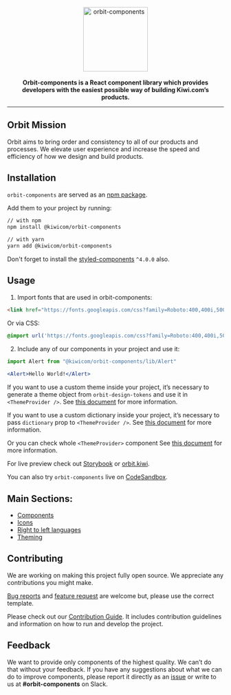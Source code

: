 <div align="center">
  <a href="https://orbit.kiwi" target="_blank">
    <img alt="orbit-components" src="https://orbit.kiwi/wp-content/uploads/2018/08/orbit-components.png" srcset="https://orbit.kiwi/wp-content/uploads/2018/08/orbit-components@2x.png 2x" height="150px" />
  </a>
</div>

<br />

<div align="center">
  <strong>Orbit-components is a React component library which provides developers with the easiest possible way of building Kiwi.com’s products.</strong>
</div>

---

## Orbit Mission
Orbit aims to bring order and consistency to all of our products and processes. We elevate user experience and increase the speed and efficiency of how we design and build products.

## Installation
`orbit-components` are served as an [npm package](https://www.npmjs.com/package/@kiwicom/orbit-components).

Add them to your project by running:
```bash
// with npm
npm install @kiwicom/orbit-components
    
// with yarn
yarn add @kiwicom/orbit-components
```

Don't forget to install the [styled-components](https://github.com/styled-components/styled-components/) `^4.0.0` also.

## Usage
1. Import fonts that are used in orbit-components:

```html
<link href="https://fonts.googleapis.com/css?family=Roboto:400,400i,500,500i,700" rel="stylesheet">
```

Or via CSS:
```css
@import url('https://fonts.googleapis.com/css?family=Roboto:400,400i,500,500i,700');
```

2. Include any of our components in your project and use it:

```jsx
import Alert from "@kiwicom/orbit-components/lib/Alert"
    
<Alert>Hello World!</Alert>
```

If you want to use a custom theme inside your project, it’s necessary to generate a theme object from `orbit-design-tokens` and use it in `<ThemeProvider />`. See [this document](https://github.com/kiwicom/orbit-components/tree/master/.github/theming.md) for more information.

If you want to use a custom dictionary inside your project, it’s necessary to pass `dictionary` prop to `<ThemeProvider />`. See [this document](https://github.com/kiwicom/orbit-components/tree/master/.github/dictionary.md) for more information.

Or you can check whole `<ThemeProvider>` component See [this document](./src/ThemeProvider) for more information.

For live preview check out [Storybook](https://kiwicom.github.io/orbit-components/) or [orbit.kiwi](https://orbit.kiwi).

You can also try `orbit-components` live on [CodeSandbox](https://codesandbox.io/s/github/designkiwicom/orbit-sandbox).

## Main Sections:
* [Components](https://github.com/kiwicom/orbit-components/tree/master/src/)
* [Icons](https://github.com/kiwicom/orbit-components/tree/master/src/Icon/README.md)
* [Right to left languages](https://github.com/kiwicom/orbit-components/tree/master/src/utils/rtl/README.md)
* [Theming](https://github.com/kiwicom/orbit-components/tree/master/.github/theming.md)

## Contributing
We are working on making this project fully open source. We appreciate any contributions you might make.

[Bug reports](https://github.com/kiwicom/orbit-components/issues/new?template=bug_report.md) and [feature request](https://github.com/kiwicom/orbit-components/issues/new?template=feature_request.md) are welcome but, please use the correct template.

Please check out our [Contribution Guide](https://github.com/kiwicom/orbit-components/tree/master/.github/contribution/README.md). It includes contribution guidelines and information on how to run and develop the project.

## Feedback
We want to provide only components of the highest quality. We can’t do that without your feedback. If you have any suggestions about what we can do to improve components, please report it directly as an [issue](https://github.com/kiwicom/orbit-components/issues/new/choose) or write to us at **#orbit-components** on Slack.
